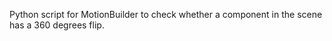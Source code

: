 >>>>
Python script for MotionBuilder to check whether a component in the scene has a 360 degrees flip.
>>>>

